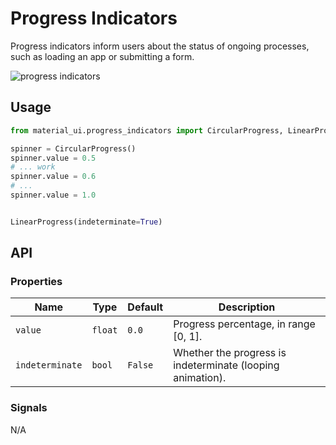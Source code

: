 # Progress Indicators

Progress indicators inform users about the status of ongoing processes,
such as loading an app or submitting a form.

![progress indicators](./progress-indicators.gif)

## Usage

```python
from material_ui.progress_indicators import CircularProgress, LinearProgress

spinner = CircularProgress()
spinner.value = 0.5
# ... work
spinner.value = 0.6
# ...
spinner.value = 1.0


LinearProgress(indeterminate=True)
```

## API

### Properties

| Name            | Type    | Default | Description                                                |
| --------------- | ------- | ------- | ---------------------------------------------------------- |
| `value`         | `float` | `0.0`   | Progress percentage, in range [0, 1].                      |
| `indeterminate` | `bool`  | `False` | Whether the progress is indeterminate (looping animation). |

### Signals

N/A
